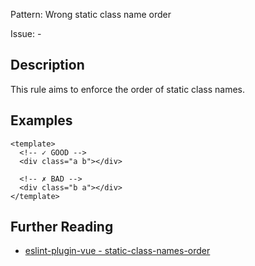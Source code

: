 Pattern: Wrong static class name order

Issue: -

## Description

This rule aims to enforce the order of static class names.

## Examples

```vue
<template>
  <!-- ✓ GOOD -->
  <div class="a b"></div>

  <!-- ✗ BAD -->
  <div class="b a"></div>
</template>
```

## Further Reading

* [eslint-plugin-vue - static-class-names-order](https://eslint.vuejs.org/rules/static-class-names-order.html)
